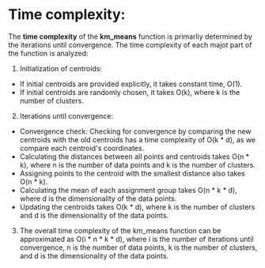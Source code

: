 # Time complexity: 

The **time complexity** of the **km_means** function is primarliy determined by the iterations until convergence. 
The time complexity of each majot part of the function is analyzed:

1) Initialization of centroids:
  * If initial centroids are provided explicitly, it takes constant time, O(1).
  * If initial centroids are randomly chosen, it takes O(k), where k is the number of clusters.
  
  
2) Iterations until convergence:
  * Convergence check: Checking for convergence by comparing the new centroids with the old centroids has a time complexity of O(k * d), as we compare each centroid's coordinates.
  * Calculating the distances between all points and centroids takes O(n * k), where n is the number of data points and k is the number of clusters.
  * Assigning points to the centroid with the smallest distance also takes O(n * k).
  * Calculating the mean of each assignment group takes O(n * k * d), where d is the dimensionality of the data points.
  * Updating the centroids takes O(k * d), where k is the number of clusters and d is the dimensionality of the data points.
    
    
    
3) The overall time complexity of the km_means function can be approximated as O(i * n * k * d), where i is the number of iterations until convergence, n is the number of data points, k is the number of clusters, and d is the dimensionality of the data points.
